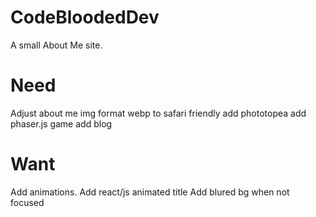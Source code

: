 # CodeBloodedDev
A small About Me site. 
# Need
Adjust about me img
format webp to safari friendly
add phototopea 
add phaser.js game
add blog

# Want
Add animations.
Add react/js animated title
Add blured bg when not focused
